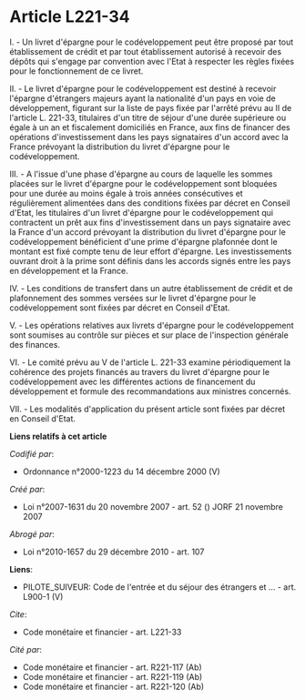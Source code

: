 # Article L221-34

I. - Un livret d'épargne pour le codéveloppement peut être proposé par tout établissement de crédit et par tout établissement
autorisé à recevoir des dépôts qui s'engage par convention avec l'Etat à respecter les règles fixées pour le fonctionnement
de ce livret.

II. - Le livret d'épargne pour le codéveloppement est destiné à recevoir l'épargne d'étrangers majeurs ayant la nationalité
d'un pays en voie de développement, figurant sur la liste de pays fixée par l'arrêté prévu au II de l'article L. 221-33,
titulaires d'un titre de séjour d'une durée supérieure ou égale à un an et fiscalement domiciliés en France, aux fins de
financer des opérations d'investissement dans les pays signataires d'un accord avec la France prévoyant la distribution du
livret d'épargne pour le codéveloppement.

III. - A l'issue d'une phase d'épargne au cours de laquelle les sommes placées sur le livret d'épargne pour le
codéveloppement sont bloquées pour une durée au moins égale à trois années consécutives et régulièrement alimentées dans des
conditions fixées par décret en Conseil d'Etat, les titulaires d'un livret d'épargne pour le codéveloppement qui contractent
un prêt aux fins d'investissement dans un pays signataire avec la France d'un accord prévoyant la distribution du livret
d'épargne pour le codéveloppement bénéficient d'une prime d'épargne plafonnée dont le montant est fixé compte tenu de leur
effort d'épargne. Les investissements ouvrant droit à la prime sont définis dans les accords signés entre les pays en
développement et la France.

IV. - Les conditions de transfert dans un autre établissement de crédit et de plafonnement des sommes versées sur le livret
d'épargne pour le codéveloppement sont fixées par décret en Conseil d'Etat.

V. - Les opérations relatives aux livrets d'épargne pour le codéveloppement sont soumises au contrôle sur pièces et sur place
de l'inspection générale des finances.

VI. - Le comité prévu au V de l'article L. 221-33 examine périodiquement la cohérence des projets financés au travers du
livret d'épargne pour le codéveloppement avec les différentes actions de financement du développement et formule des
recommandations aux ministres concernés.

VII. - Les modalités d'application du présent article sont fixées par décret en Conseil d'Etat.

**Liens relatifs à cet article**

_Codifié par_:

  - Ordonnance n°2000-1223 du 14 décembre 2000 (V)

_Créé par_:

  - Loi n°2007-1631 du 20 novembre 2007 - art. 52 () JORF 21 novembre 2007

_Abrogé par_:

  - Loi n°2010-1657 du 29 décembre 2010 - art. 107

**Liens**:

  - PILOTE_SUIVEUR: Code de l'entrée et du séjour des étrangers et ... - art. L900-1 (V)

_Cite_:

  - Code monétaire et financier - art. L221-33

_Cité par_:

  - Code monétaire et financier - art. R221-117 (Ab)
  - Code monétaire et financier - art. R221-119 (Ab)
  - Code monétaire et financier - art. R221-120 (Ab)
